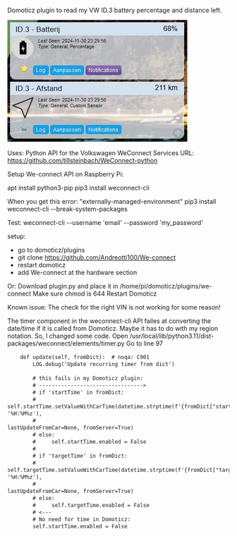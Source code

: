 Domoticz plugin to read my VW ID.3 battery percentage and distance left.

<img src="https://github.com/Andreotti100/We-connect/blob/main/screenshot.png"/>

Uses: Python API for the Volkswagen WeConnect Services
URL: https://github.com/tillsteinbach/WeConnect-python


Setup We-connect API on Raspberry Pi:

apt install python3-pip
pip3 install weconnect-cli

When you get this error: "externally-managed-environment"
pip3 install weconnect-cli --break-system-packages

Test:
weconnect-cli --username 'email' --password 'my_password'

setup:
- go to domoticz/plugins
- git clone https://github.com/Andreotti100/We-connect
- restart domoticz
- add We-connect at the hardware section

Or:
Download plugin.py and place it in /home/pi/domoticz/plugins/we-connect
Make sure chmod is 644
Restart Domoticz

Known issue: The check for the right VIN is not working for some reason!


The timer component in the weconnect-cli API failes at converting the date/time if it is called from Domoticz. Maybe it has to do with my region notation.
So, I changed some code.
  Open /usr/local/lib/python3.11/dist-packages/weconnect/elements/timer.py
  Go to line 97

        def update(self, fromDict):  # noqa: C901
            LOG.debug('Update recurring timer from dict')

            # this fails in my Domoticz plugin:
            # --------------------------------->
            # if 'startTime' in fromDict:
            #     self.startTime.setValueWithCarTime(datetime.strptime(f'{fromDict["startTime"]}+00:00', '%H:%M%z'),
            #                                        lastUpdateFromCar=None, fromServer=True)
            # else:
            #     self.startTime.enabled = False
            # 
            # if 'targetTime' in fromDict:
            #     self.targetTime.setValueWithCarTime(datetime.strptime(f'{fromDict["targetTime"]}+00:00', '%H:%M%z'),
            #                                         lastUpdateFromCar=None, fromServer=True)
            # else:
            #     self.targetTime.enabled = False
            # <---
            # No need for time in Domoticz:
            self.startTime.enabled = False
